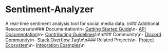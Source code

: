 # Sentiment-Analyzer
A real-time sentiment analysis tool for social media data.
\n## Additional Resources\n\n### Documentation\n- [Getting Started Guide](docs/getting-started.md)\n- [API Documentation](docs/api.md)\n- [Contributing Guidelines](CONTRIBUTING.md)\n\n### Community\n- [Discord Community](https://discord.gg/example)\n- [Stack Overflow Tag](https://stackoverflow.com/questions/tagged/project-name)\n\n### Related Projects\n- [Project Ecosystem](docs/ecosystem.md)\n- [Integration Examples](examples/)\n